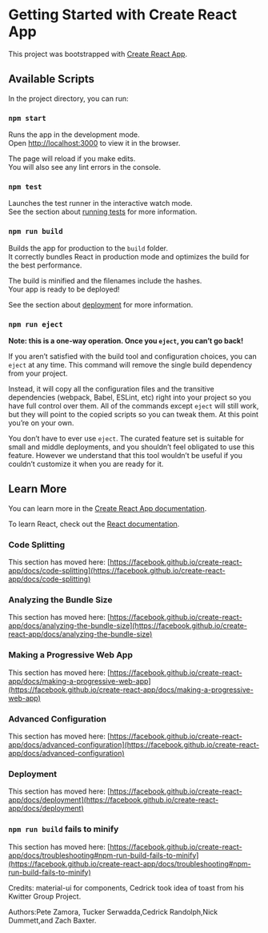 # Getting Started with Create React App

This project was bootstrapped with [Create React App](https://github.com/facebook/create-react-app).

## Available Scripts

In the project directory, you can run:

### `npm start`

Runs the app in the development mode.\
Open [http://localhost:3000](http://localhost:3000) to view it in the browser.

The page will reload if you make edits.\
You will also see any lint errors in the console.

### `npm test`

Launches the test runner in the interactive watch mode.\
See the section about [running tests](https://facebook.github.io/create-react-app/docs/running-tests) for more information.

### `npm run build`

Builds the app for production to the `build` folder.\
It correctly bundles React in production mode and optimizes the build for the best performance.

The build is minified and the filenames include the hashes.\
Your app is ready to be deployed!

See the section about [deployment](https://facebook.github.io/create-react-app/docs/deployment) for more information.

### `npm run eject`

**Note: this is a one-way operation. Once you `eject`, you can’t go back!**

If you aren’t satisfied with the build tool and configuration choices, you can `eject` at any time. This command will remove the single build dependency from your project.

Instead, it will copy all the configuration files and the transitive dependencies (webpack, Babel, ESLint, etc) right into your project so you have full control over them. All of the commands except `eject` will still work, but they will point to the copied scripts so you can tweak them. At this point you’re on your own.

You don’t have to ever use `eject`. The curated feature set is suitable for small and middle deployments, and you shouldn’t feel obligated to use this feature. However we understand that this tool wouldn’t be useful if you couldn’t customize it when you are ready for it.

## Learn More

You can learn more in the [Create React App documentation](https://facebook.github.io/create-react-app/docs/getting-started).

To learn React, check out the [React documentation](https://reactjs.org/).

### Code Splitting

This section has moved here: [https://facebook.github.io/create-react-app/docs/code-splitting](https://facebook.github.io/create-react-app/docs/code-splitting)

### Analyzing the Bundle Size

This section has moved here: [https://facebook.github.io/create-react-app/docs/analyzing-the-bundle-size](https://facebook.github.io/create-react-app/docs/analyzing-the-bundle-size)

### Making a Progressive Web App

This section has moved here: [https://facebook.github.io/create-react-app/docs/making-a-progressive-web-app](https://facebook.github.io/create-react-app/docs/making-a-progressive-web-app)

### Advanced Configuration

This section has moved here: [https://facebook.github.io/create-react-app/docs/advanced-configuration](https://facebook.github.io/create-react-app/docs/advanced-configuration)

### Deployment

This section has moved here: [https://facebook.github.io/create-react-app/docs/deployment](https://facebook.github.io/create-react-app/docs/deployment)

### `npm run build` fails to minify

This section has moved here: [https://facebook.github.io/create-react-app/docs/troubleshooting#npm-run-build-fails-to-minify](https://facebook.github.io/create-react-app/docs/troubleshooting#npm-run-build-fails-to-minify)

<!-- Dev plan
Name: StepUp Electronics

How many categories? 3-4

    -Computers, Phones, Televisions, Tablets

How to purchase?
    -On home Page, and On Signin Page:
        -Paid with credit points ( can recieve x amount when signed up, and can add more credit points with credit card)

    -imitate a credit card(demo), has functionality but doesn't require authorization.

How will users interact in our system?

    -Users can have immediate visual access but can not purchase items until Signing up, and then logging in.

    -Sign-in Page
        - Name of Company & logo: just has username and password, and a "If you are not an user, sign-up here" with a button"
        -Signin Button
        -toast if text-fields dont meet requirements

    -Sign-up Page
        - will have username, password, email, first name,last name.
        -When you sign up user will get X amount of Credits
        -Signup Button
        -toast if text-fields dont meet requirements

Once Signed-in How will user navigate?

    -Home Page
        -Header
            -Name of company & Logo

            -Search Bar
                - Search for items

            -Nav Bar
                -Home

                -All Products

                - Profile
                    -Profile Picture with upload button, change username, change password, change address.

                    -Settings features

                -Sign-in

                -Sign-up

                -log out button
                    -Basically a button that logs out.

                -Shopping Cart
                    -logo
                    -Number of Items in Cart

         -Home

                -Carousel

                -Rows of products



            -filter function
                -filter by items

            -Credit Points with clickable link (design team?)
                -Shows how many credits user has and can send to a text filed to get more credit points.

            - Shopping Cart
                - Icon-Shopping Cart- Displays how many items
                    - Clickable-Link that will send you to Cart Page
                        -Shopping Cart Page with items displayed.
                            -Options to Add Item
                                -button will revert to home Page, where you can continue to shop.
                            -Options to Delete Item
                            -Checkout
                                -Subtract Items Cost credits from the amount of Users credits .
                                 -If users have enough Credits they can purchase
                                    If not create something that says "not enough credits"
                                        - Two Button Links: Can Purchase more credits, or revert back to shopping Cart

        -Products Displaying
            -Display Products with Clickable feature

                -Picture, Name of Product, Amount
                -Once clicked: Picture ,Description, Cost, Purchase Item


    Things we Want To Do:
        -Back button
        -System Admins: Can delete Items, and Add Items -->

Credits: material-ui for components, Cedrick took idea of toast from his Kwitter Group Project.

Authors:Pete Zamora, Tucker Serwadda,Cedrick Randolph,Nick Dummett,and Zach Baxter.
